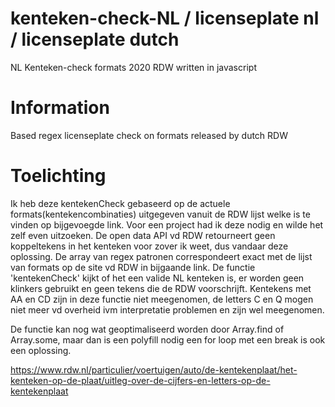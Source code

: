 # kenteken-check-NL / licenseplate nl / licenseplate dutch
NL Kenteken-check formats 2020 RDW written in javascript

# Information

Based regex licenseplate check on formats released by dutch RDW

# Toelichting
Ik heb deze kentekenCheck gebaseerd op de actuele formats(kentekencombinaties) uitgegeven vanuit de RDW lijst welke is te vinden op 
bijgevoegde link. Voor een project had ik deze nodig en wilde het zelf even uitzoeken. De open data API vd RDW 
retourneert geen koppeltekens in het kenteken voor zover ik weet, dus vandaar deze oplossing.
De array van regex patronen correspondeert exact met de lijst van formats op de site vd RDW in bijgaande link.
De functie 'kentekenCheck' kijkt of het een valide NL kenteken is, er worden geen klinkers gebruikt en geen tekens die de RDW voorschrijft. Kentekens met AA en CD zijn in deze functie niet meegenomen, de letters C en Q mogen niet meer vd overheid ivm interpretatie problemen en zijn wel meegenomen.

De functie kan nog wat geoptimaliseerd worden door Array.find of Array.some, maar dan is een polyfill nodig  een for loop met een break is ook een oplossing.

https://www.rdw.nl/particulier/voertuigen/auto/de-kentekenplaat/het-kenteken-op-de-plaat/uitleg-over-de-cijfers-en-letters-op-de-kentekenplaat

